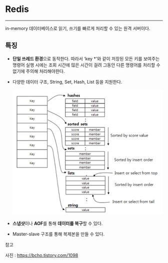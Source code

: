 # Redis

---

in-memory 데이터베이스로 읽기, 쓰기를 빠르게 처리할 수 있는 원격 서버이다.

## 특징

- **단일 쓰레드 환경**으로 동작한다. 따라서 ‘key *’와 같이 저장된 모든 키를 보여주는 명령어 실행 시에는 조회 시간에 많은 시간이 걸려 그동안 다른 명령어를 처리할 수 없기에 주의해 처리해야한다.
- 다양한 데이터 구조, String, Set, Hash, List 등을 지원한다.
    
    ![Untitled](./redis.png)
    
- **스냅샷**이나 **AOF**를 통해 **데이터를 복구**할 수 있다.
- Master-slave 구조를 통해 복제본을 만들 수 있다.

참고

사진 : https://bcho.tistory.com/1098
